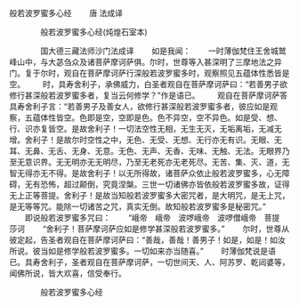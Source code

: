   般若波罗蜜多心经
　　唐 法成译




　　　　般若波罗蜜多心经(炖煌石室本)

　　　　国大德三藏法师沙门法成译
　　如是我闻：
　　一时薄伽梵住王舍城鹫峰山中，与大苾刍众及诸菩萨摩诃萨俱。尔时，世尊等入甚深明了三摩地法之异门。复于尔时，观自在菩萨摩诃萨行深般若波罗蜜多时，观察照见五蕴体性悉皆是空。
　　时，具寿舍利子，承佛威力，白圣者观自在菩萨摩诃萨曰：“若善男子欲修行甚深般若波罗蜜多者，复当云何修学？”作是语已。
　　观自在菩萨摩诃萨答具寿舍利子言：“若善男子及善女人，欲修行甚深般若波罗蜜多者，彼应如是观察，五蕴体性皆空。色即是空，空即是色。色不异空，空不异色。如是受、想、行、识亦复皆空。是故舍利子！一切法空性无相，无生无灭，无垢离垢，无减无增。舍利子！是故尔时空性之中，无色、无受、无想、无行亦无有识。无眼、无耳、无鼻、无舌、无身、无意。无色、无声、无香、无味、无触、无法。无眼界乃至无意识界。无无明亦无无明尽，乃至无老死亦无老死尽。无苦、集、灭、道，无智无得亦无不得。是故舍利子！以无所得故，诸菩萨众依止般若波罗蜜多，心无障碍，无有恐怖，超过颠倒，究竟涅槃。三世一切诸佛亦皆依般若波罗蜜多故，证得无上正等菩提。舍利子！是故当知般若波罗蜜多大密咒者，是大明咒，是无上咒，是无等等咒。能除一切诸苦之咒，真实无倒。故知般若波罗蜜多是秘密咒。”
　　即说般若波罗蜜多咒曰：
　　“峨帝　峨帝　波啰峨帝　波啰僧峨帝　菩提　莎诃
　　“舍利子！菩萨摩诃萨应如是修学甚深般若波罗蜜多。”
　　尔时，世尊从彼定起，告圣者观自在菩萨摩诃萨曰：“善哉，善哉！善男子！如是，如是！如汝所说。彼当如是修学般若波罗蜜多。一切如来亦当随喜。”
　　时薄伽梵说是语已。具寿舍利子，圣者观自在菩萨摩诃萨，一切世间天、人、阿苏罗、乾闼婆等，闻佛所说，皆大欢喜，信受奉行。

　　　　般若波罗蜜多心经


